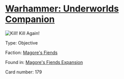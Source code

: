 # [Warhammer: Underworlds Companion](https://guidokessels.github.io/wh-underworlds)

  

![Kill! Kill Again!](https://warhammerunderworlds.com/wp-content/uploads/sites/6/2018/03/179_ENG.png)



Type: Objective

Faction: [Magore's Fiends](https://guidokessels.github.io/wh-underworlds/factions/magores-fiends)

Found in: [Magore's Fiends Expansion](https://guidokessels.github.io/wh-underworlds/locations/magores-fiends-expansion)

Card number: 179
